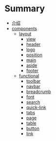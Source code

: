 # Summary

- [介绍](README.md)
- [components]()
  - [layout]()
    - [view](./view.md)
    - [header](./header.md)
    - [logo](./logo.md)
    - [position](./position.md)
    - [main](./main.md)
    - [aside](./aside.md)
    - [footer](./footer.md)
  - [functional]()
    - [toolbar](./toolbar.md)
    - [navbar](./navbar.md)
    - [breadcrumb](./breadcrumb.md)
    - [font](./font.md)
    - [search](./search.md)
    - [quick-link](./quick-link.md)
    - [tabs](./tabs.md)
    - [page](./page.md)
    - [table](./table.md)
    - [button](./button.md)
    - [link](./link.md)